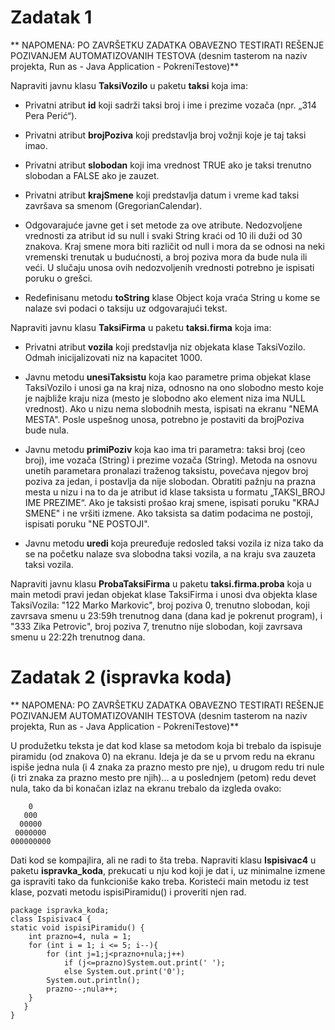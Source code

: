 # Zadatak 1

** NAPOMENA: PO ZAVRŠETKU ZADATKA OBAVEZNO TESTIRATI REŠENJE POZIVANJEM AUTOMATIZOVANIH TESTOVA (desnim tasterom na naziv projekta, Run as - Java Application - PokreniTestove)**

Napraviti javnu klasu **TaksiVozilo** u paketu **taksi** koja ima:

* Privatni atribut **id** koji sadrži taksi broj i ime i prezime vozača (npr. „314 Pera Perić“).

* Privatni atribut **brojPoziva** koji predstavlja broj vožnji koje je taj taksi imao.

* Privatni atribut **slobodan** koji ima vrednost TRUE ako je taksi trenutno slobodan a FALSE ako je zauzet.

* Privatni atribut **krajSmene** koji predstavlja datum i vreme kad taksi završava sa smenom (GregorianCalendar).

* Odgovarajuće javne get i set metode za ove atribute. Nedozvoljene vrednosti za atribut id su null i svaki String kraći od 10 ili duži od 30 znakova. Kraj smene mora biti različit od null i mora da se odnosi na neki vremenski trenutak u budućnosti, a broj poziva mora da bude nula ili veći. U slučaju 
unosa ovih nedozvoljenih vrednosti potrebno je ispisati poruku o grešci.

* Redefinisanu metodu **toString** klase Object koja vraća String u kome se nalaze svi podaci o taksiju uz odgovarajući tekst.

Napraviti javnu klasu **TaksiFirma** u paketu **taksi.firma** koja ima:

* Privatni atribut **vozila** koji predstavlja niz objekata klase TaksiVozilo. Odmah inicijalizovati niz na kapacitet 1000.

* Javnu metodu **unesiTaksistu** koja kao parametre prima objekat klase TaksiVozilo i unosi ga na kraj niza, odnosno na ono slobodno mesto koje je najbliže kraju niza (mesto je slobodno ako element niza ima NULL vrednost). Ako u nizu nema slobodnih mesta, ispisati na ekranu "NEMA MESTA". Posle uspešnog unosa, potrebno je postaviti da brojPoziva bude nula.

* Javnu metodu **primiPoziv** koja kao ima tri parametra: taksi broj (ceo broj), ime vozača (String) i prezime vozača (String). Metoda na osnovu unetih parametara pronalazi traženog taksistu, povećava njegov broj poziva za jedan, i postavlja da nije slobodan. Obratiti pažnju na prazna mesta u nizu i na to da je atribut id klase taksista u formatu „TAKSI_BROJ IME PREZIME“. Ako je taksisti prošao kraj smene, ispisati poruku "KRAJ SMENE" i ne vršiti izmene. Ako taksista sa datim podacima ne postoji, ispisati poruku "NE POSTOJI".

* Javnu metodu **uredi** koja preuređuje redosled taksi vozila iz niza tako da se na početku nalaze sva slobodna taksi vozila, a na kraju sva zauzeta taksi vozila.

Napraviti javnu klasu **ProbaTaksiFirma** u paketu **taksi.firma.proba** koja u main metodi pravi jedan objekat klase TaksiFirma i unosi dva objekta klase TaksiVozila: "122 Marko Markovic", broj poziva 0, trenutno slobodan, koji zavrsava smenu u 23:59h trenutnog dana (dana kad je pokrenut program), i "333 Zika Petrovic", broj poziva 7, trenutno nije slobodan, koji zavrsava smenu u 22:22h trenutnog dana.

# Zadatak 2 (ispravka koda)

** NAPOMENA: PO ZAVRŠETKU ZADATKA OBAVEZNO TESTIRATI REŠENJE POZIVANJEM AUTOMATIZOVANIH TESTOVA (desnim tasterom na naziv projekta, Run as - Java Application - PokreniTestove)**

U produžetku teksta je dat kod klase sa metodom koja bi trebalo da ispisuje piramidu (od znakova 0) na ekranu. Ideja je da se u prvom redu na ekranu ispiše jedna nula (i 4 znaka za prazno mesto pre nje), u drugom redu tri nule (i tri znaka za prazno mesto pre njih)... a u poslednjem (petom) redu devet nula, tako da bi konačan izlaz na ekranu trebalo da izgleda ovako:

	    0
	   000
	  00000
	 0000000
	000000000
	
Dati kod se kompajlira, ali ne radi to šta treba. Napraviti klasu **Ispisivac4** u paketu **ispravka_koda**, prekucati u nju kod koji je dat  i, uz minimalne izmene ga ispraviti tako da funkcioniše kako treba. Koristeći main metodu iz test klase, pozvati metodu ispisiPiramidu() i proveriti njen rad.

	package ispravka_koda;
	class Ispisivac4 {
	static void ispisiPiramidu() {
		int prazno=4, nula = 1;
		for (int i = 1; i <= 5; i--){
			for (int j=1;j<prazno+nula;j++)
				if (j<=prazno)System.out.print(' ');
				else System.out.print('0');
			System.out.println();
			prazno--;nula++;
		}
	   }
	}
